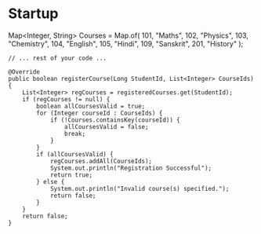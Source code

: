 # Startup


 Map<Integer, String> Courses = Map.of(
        101, "Maths",
        102, "Physics",
        103, "Chemistry",
        104, "English",
        105, "Hindi",
        109, "Sanskrit",
        201, "History"
    );

    // ... rest of your code ...

    @Override
    public boolean registerCourse(Long StudentId, List<Integer> CourseIds) {
        List<Integer> regCourses = registeredCourses.get(StudentId);
        if (regCourses != null) {
            boolean allCoursesValid = true;
            for (Integer courseId : CourseIds) {
                if (!Courses.containsKey(courseId)) {
                    allCoursesValid = false;
                    break;
                }
            }
            if (allCoursesValid) {
                regCourses.addAll(CourseIds);
                System.out.println("Registration Successful");
                return true;
            } else {
                System.out.println("Invalid course(s) specified.");
                return false;
            }
        }
        return false;
    }
